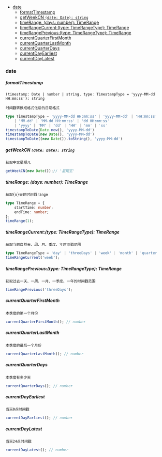 <!-- START doctoc generated TOC please keep comment here to allow auto update -->
<!-- DON'T EDIT THIS SECTION, INSTEAD RE-RUN doctoc TO UPDATE -->


- [date](#date)
    - [formatTimestamp](#formattimestamp)
    - [getWeekCN `(date: Date): string`](#getweekcn-date-date-string)
    - [timeRange: (days: number): TimeRange](#timerange-days-number-timerange)
    - [timeRangeCurrent:(type: TimeRangeType): TimeRange](#timerangecurrenttype-timerangetype-timerange)
    - [timeRangePrevious:(type: TimeRangeType): TimeRange](#timerangeprevioustype-timerangetype-timerange)
    - [currentQuarterFirstMonth](#currentquarterfirstmonth)
    - [currentQuarterLastMonth](#currentquarterlastmonth)
    - [currentQuarterDays](#currentquarterdays)
    - [currentDayEarliest](#currentdayearliest)
    - [currentDayLatest](#currentdaylatest)

<!-- END doctoc generated TOC please keep comment here to allow auto update -->

### date

##### formatTimestamp 

`(timestamp: Date | number | string, type: TimestampType = 'yyyy-MM-dd HH:mm:ss'): string`

`时间戳转换成格式化后的日期格式`

```typescript
type TimestampType = 'yyyy-MM-dd HH:mm:ss' | 'yyyy-MM-dd' | 'HH:mm:ss'
	| 'MM-dd' | 'MM-dd HH:mm:ss' | 'dd HH:mm:ss'
	| 'yyyy' | 'MM' | 'dd' | 'HH' | 'mm' | 'ss'
timestampToDate(Date.now(), 'yyyy-MM-dd')
timestampToDate(new Date(), 'yyyy-MM-dd')
timestampToDate((new Date()).toString(), 'yyyy-MM-dd')
```

##### getWeekCN `(date: Date): string`

`获取中文星期几`

```typescript
getWeekCN(new Date());// '星期五'
```

##### timeRange: (days: number): TimeRange

`获取{n}天的时间戳range`

```typescript
type TimeRange = {
	startTime: number;
	endTime: number;
};
timeRange(1);
```

##### timeRangeCurrent:(type: TimeRangeType): TimeRange

`获取当前自然天、周、月、季度、年时间戳范围`

```typescript
type TimeRangeType = 'day' | 'threeDays' | 'week' | 'month' | 'quarter' | 'year';
timeRangeCurrent('week');
```

##### timeRangePrevious:(type: TimeRangeType): TimeRange

`获取过去一天、一周、一月、一季度、一年的时间戳范围`

```typescript
timeRangePrevious('threeDays');
```

##### currentQuarterFirstMonth

`本季度的第一个月份`

```typescript
currentQuarterFirstMonth(); // number
```

##### currentQuarterLastMonth

`本季度的最后一个月份`

```typescript
currentQuarterLastMonth(); // number
```

##### currentQuarterDays

`本季度有多少天`

```typescript
currentQuarterDays(); // number
```

##### currentDayEarliest

`当天0点时间戳`

```typescript
currentDayEarliest(); // number
```

##### currentDayLatest

`当天24点时间戳`

```typescript
currentDayLatest(); // number
```

